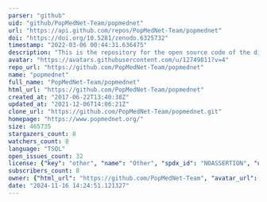 ```yaml
---
parser: "github"
uid: "github/PopMedNet-Team/popmednet"
url: "https://api.github.com/repos/PopMedNet-Team/popmednet"
doi: "https://doi.org/10.5281/zenodo.6325732"
timestamp: "2022-03-06 00:44:31.636475"
description: "This is the repository for the open source code of the distributed data network platform PopMedNet"
avatar: "https://avatars.githubusercontent.com/u/12749811?v=4"
repo_url: "https://github.com/PopMedNet-Team/popmednet"
name: "popmednet"
full_name: "PopMedNet-Team/popmednet"
html_url: "https://github.com/PopMedNet-Team/popmednet"
created_at: "2017-06-22T13:40:38Z"
updated_at: "2021-12-06T14:06:21Z"
clone_url: "https://github.com/PopMedNet-Team/popmednet.git"
homepage: "https://www.popmednet.org/"
size: 465735
stargazers_count: 8
watchers_count: 8
language: "TSQL"
open_issues_count: 32
license: {"key": "other", "name": "Other", "spdx_id": "NOASSERTION", "url": null, "node_id": "MDc6TGljZW5zZTA="}
subscribers_count: 8
owner: {"html_url": "https://github.com/PopMedNet-Team", "avatar_url": "https://avatars.githubusercontent.com/u/12749811?v=4", "login": "PopMedNet-Team", "type": "User"}
date: "2024-11-16 14:24:51.121327"
---
```

